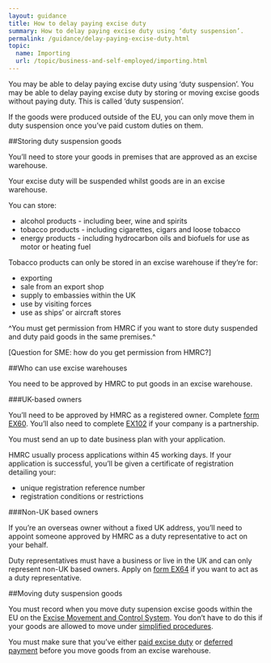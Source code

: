 ```yaml
---
layout: guidance
title: How to delay paying excise duty
summary: How to delay paying excise duty using ‘duty suspension’.
permalink: /guidance/delay-paying-excise-duty.html
topic:
  name: Importing
  url: /topic/business-and-self-employed/importing.html
---
```

You may be able to delay paying excise duty using ‘duty suspension’. You may be able to delay paying excise duty by storing or moving excise goods without paying duty. This is called ‘duty suspension’.

If the goods were produced outside of the EU, you can only move them in duty suspension once you’ve paid custom duties on them.

##Storing duty suspension goods

You’ll need to store your goods in premises that are approved as an excise warehouse. 

Your excise duty will be suspended whilst goods are in an excise warehouse.

You can store: 

* alcohol products - including beer, wine and spirits
* tobacco products - including cigarettes, cigars and loose tobacco
* energy products - including hydrocarbon oils and biofuels for use as motor or heating fuel

Tobacco products can only be stored in an excise warehouse if they’re for:

* exporting
* sale from an export shop
* supply to embassies within the UK
* use by visiting forces
* use as ships’ or aircraft stores

^You must get permission from HMRC if you want to store duty suspended and duty paid goods in the same premises.^

[Question for SME: how do you get permission from HMRC?]

##Who can use excise warehouses

You need to be approved by HMRC to put goods in an excise warehouse.

###UK-based owners

You’ll need to be approved by HMRC as a registered owner. Complete [form EX60](https://www.gov.uk/government/publications/excise-warehousing-application-to-be-an-owner-of-duty-suspended-goods-held-in-excise-warehouses-ex60). You’ll also need to complete [EX102](https://www.gov.uk/government/publications/excise-movements-about-the-partners-excise-102) if your company is a partnership.

You must send an up to date business plan with your application. 

HMRC usually process applications within 45 working days. If your application is successful, you’ll be given a certificate of registration detailing your:

* unique registration reference number
* registration conditions or restrictions 

###Non-UK based owners

If you’re an overseas owner without a fixed UK address, you’ll need to appoint someone approved by HMRC as a duty representative to act on your behalf.

Duty representatives must have a business or live in the UK and can only represent non-UK based owners. Apply on [form EX64](https://www.gov.uk/government/publications/excise-warehousing-application-to-be-a-duty-representative-ex64) if you want to act as a duty representative.

##Moving duty suspension goods

You must record when you move duty supension excise goods within the EU on the [Excise Movement and Control System](https://www.gov.uk/guidance/excise-movement-and-control-system-how-to-register-and-use). You don’t have to do this if your goods are allowed to move under [simplified procedures](LINK).

You must make sure that you’ve either [paid excise duty](LINK) or [deferred payment](LINK) before you move goods from an excise warehouse. 

